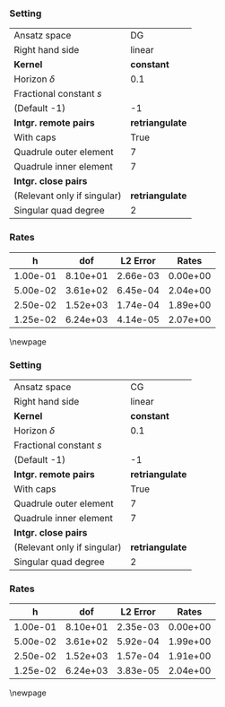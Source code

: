 ### Setting
| | |
| --- | --- |
| Ansatz space | DG |
| Right hand side | linear |
| **Kernel** | **constant** |
| Horizon $\delta$ | 0.1 |
| Fractional constant $s$
(Default -1) | -1 |
| **Intgr. remote pairs** | **retriangulate** |
| With caps | True |
| Quadrule outer element | 7 |
| Quadrule inner element | 7 |
| **Intgr. close pairs**
(Relevant only if singular) | **retriangulate** |
| Singular quad degree | 2 |
### Rates
| h| dof| L2 Error| Rates| 
|---|---|---|---|
| 1.00e-01 | 8.10e+01 | 2.66e-03 | 0.00e+00 |
| 5.00e-02 | 3.61e+02 | 6.45e-04 | 2.04e+00 |
| 2.50e-02 | 1.52e+03 | 1.74e-04 | 1.89e+00 |
| 1.25e-02 | 6.24e+03 | 4.14e-05 | 2.07e+00 |
\newpage 
### Setting
| | |
| --- | --- |
| Ansatz space | CG |
| Right hand side | linear |
| **Kernel** | **constant** |
| Horizon $\delta$ | 0.1 |
| Fractional constant $s$
(Default -1) | -1 |
| **Intgr. remote pairs** | **retriangulate** |
| With caps | True |
| Quadrule outer element | 7 |
| Quadrule inner element | 7 |
| **Intgr. close pairs**
(Relevant only if singular) | **retriangulate** |
| Singular quad degree | 2 |
### Rates
| h| dof| L2 Error| Rates| 
|---|---|---|---|
| 1.00e-01 | 8.10e+01 | 2.35e-03 | 0.00e+00 |
| 5.00e-02 | 3.61e+02 | 5.92e-04 | 1.99e+00 |
| 2.50e-02 | 1.52e+03 | 1.57e-04 | 1.91e+00 |
| 1.25e-02 | 6.24e+03 | 3.83e-05 | 2.04e+00 |
\newpage 
